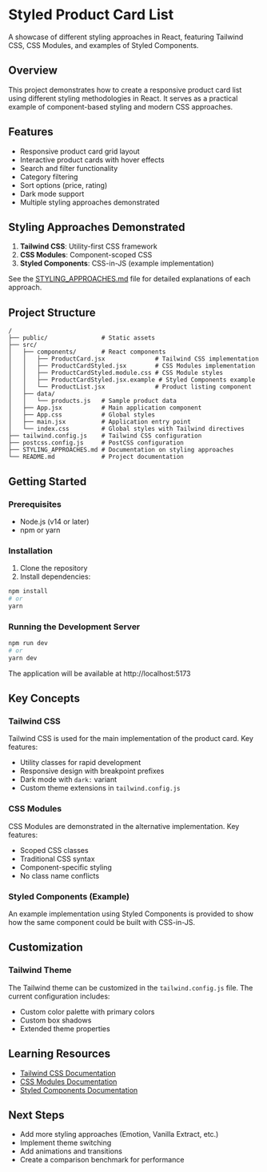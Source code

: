 # Styled Product Card List

A showcase of different styling approaches in React, featuring Tailwind CSS, CSS Modules, and examples of Styled Components.

## Overview

This project demonstrates how to create a responsive product card list using different styling methodologies in React. It serves as a practical example of component-based styling and modern CSS approaches.

## Features

- Responsive product card grid layout
- Interactive product cards with hover effects
- Search and filter functionality
- Category filtering
- Sort options (price, rating)
- Dark mode support
- Multiple styling approaches demonstrated

## Styling Approaches Demonstrated

1. **Tailwind CSS**: Utility-first CSS framework
2. **CSS Modules**: Component-scoped CSS
3. **Styled Components**: CSS-in-JS (example implementation)

See the [STYLING_APPROACHES.md](./STYLING_APPROACHES.md) file for detailed explanations of each approach.

## Project Structure

```
/
├── public/               # Static assets
├── src/
│   ├── components/       # React components
│   │   ├── ProductCard.jsx              # Tailwind CSS implementation
│   │   ├── ProductCardStyled.jsx        # CSS Modules implementation
│   │   ├── ProductCardStyled.module.css # CSS Module styles
│   │   ├── ProductCardStyled.jsx.example # Styled Components example
│   │   └── ProductList.jsx              # Product listing component
│   ├── data/
│   │   └── products.js   # Sample product data
│   ├── App.jsx           # Main application component
│   ├── App.css           # Global styles
│   ├── main.jsx          # Application entry point
│   └── index.css         # Global styles with Tailwind directives
├── tailwind.config.js    # Tailwind CSS configuration
├── postcss.config.js     # PostCSS configuration
├── STYLING_APPROACHES.md # Documentation on styling approaches
└── README.md             # Project documentation
```

## Getting Started

### Prerequisites

- Node.js (v14 or later)
- npm or yarn

### Installation

1. Clone the repository
2. Install dependencies:

```bash
npm install
# or
yarn
```

### Running the Development Server

```bash
npm run dev
# or
yarn dev
```

The application will be available at http://localhost:5173

## Key Concepts

### Tailwind CSS

Tailwind CSS is used for the main implementation of the product card. Key features:

- Utility classes for rapid development
- Responsive design with breakpoint prefixes
- Dark mode with `dark:` variant
- Custom theme extensions in `tailwind.config.js`

### CSS Modules

CSS Modules are demonstrated in the alternative implementation. Key features:

- Scoped CSS classes
- Traditional CSS syntax
- Component-specific styling
- No class name conflicts

### Styled Components (Example)

An example implementation using Styled Components is provided to show how the same component could be built with CSS-in-JS.

## Customization

### Tailwind Theme

The Tailwind theme can be customized in the `tailwind.config.js` file. The current configuration includes:

- Custom color palette with primary colors
- Custom box shadows
- Extended theme properties

## Learning Resources

- [Tailwind CSS Documentation](https://tailwindcss.com/docs)
- [CSS Modules Documentation](https://github.com/css-modules/css-modules)
- [Styled Components Documentation](https://styled-components.com/docs)

## Next Steps

- Add more styling approaches (Emotion, Vanilla Extract, etc.)
- Implement theme switching
- Add animations and transitions
- Create a comparison benchmark for performance